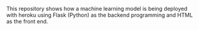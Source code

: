 This repository shows how a machine learning model is being deployed with heroku using Flask (Python) as the backend programming and HTML as the front end.
